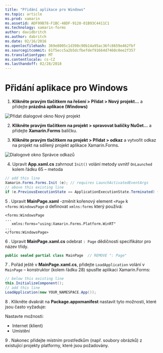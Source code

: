 ```yaml
---
title: "Přidání aplikace pro Windows"
ms.topic: article
ms.prod: xamarin
ms.assetid: ADF99B78-F1BC-48DF-9128-01B93C4411C1
ms.technology: xamarin-forms
author: davidbritch
ms.author: dabritch
ms.date: 02/16/2016
ms.openlocfilehash: 369e8005c1d398c90b14a95ac36fc8659e462fbf
ms.sourcegitcommit: 61f5ecc5a2b5dcfbefdef91664d7460c0ee2f357
ms.translationtype: MT
ms.contentlocale: cs-CZ
ms.lasthandoff: 02/28/2018
---
```

# <a name="adding-a-windows-app"></a>Přidání aplikace pro Windows


1. **Klikněte pravým tlačítkem na řešení > Přidat > Nový projekt...**  a přidejte **prázdná aplikace (Windows)**

 ![](tablet-images/add-wu.png "Přidat dialogové okno Nový projekt")

2. **Klikněte pravým tlačítkem na projekt > spravovat balíčky NuGet...**  a přidejte **Xamarin.Forms** balíčku.

3. **Klikněte pravým tlačítkem na projekt > Přidat > odkaz** a vytvořit odkaz na projekt na sdílený projekt aplikace Xamarin.Forms.

  ![](tablet-images/addref.png "Dialogové okno Správce odkazů")

4. Upravit **App.xaml.cs** zahrnout `Init()` volání metody uvnitř `OnLaunched` kolem řádku 65 – metoda

```csharp
// add this line
Xamarin.Forms.Forms.Init (e); // requires LaunchActivatedEventArgs
// above this existing line
if (e.PreviousExecutionState == ApplicationExecutionState.Terminated) {}
```

 5 . Upravit **MainPage.xaml** -změnit kořenový element `<Page` k `<forms:WindowsPage` *a* definovat `xmlns:forms` který používá:

```xaml
<forms:WindowsPage
...
   xmlns:forms="using:Xamarin.Forms.Platform.WinRT"
...
</forms:WindowsPage>
```


 6 . Upravit **MainPage.xaml.cs** odebrat `: Page` dědičnosti specifikátor pro název třídy.

```csharp
public sealed partial class MainPage  // REMOVE ": Page"
```

 7 . Pořád ještě v **MainPage.xaml.cs**, přidejte `LoadApplication` volání v `MainPage` – konstruktor (kolem řádku 28) spusťte aplikaci Xamarin.Forms:

```csharp
// below this existing line
this.InitializeComponent();
// add this line
LoadApplication(new YOUR_NAMESPACE.App());
```

8 . Klikněte dvakrát na **Package.appxmanifest** nastavit tyto možnosti, které jsou často vyžaduje:

  Nastavte možnosti:

  * Internet (klient)
  * Umístění

9 . Nakonec přidejte místním prostředkům (např. soubory obrázků) z existující projekty platformy, které jsou požadovány.

